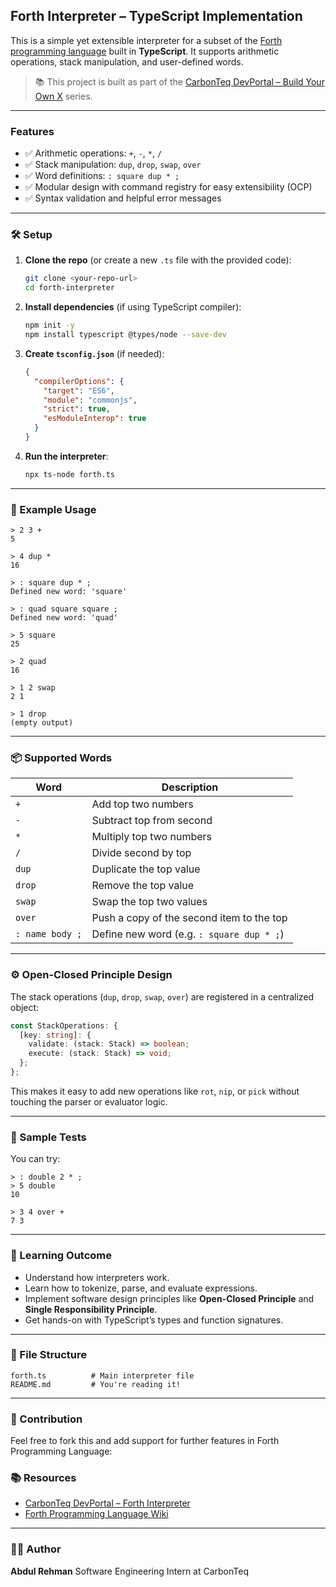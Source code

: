 ## Forth Interpreter – TypeScript Implementation

This is a simple yet extensible interpreter for a subset of the [Forth programming language](https://en.wikipedia.org/wiki/Forth_%28programming_language%29) built in **TypeScript**. It supports arithmetic operations, stack manipulation, and user-defined words.

> 📚 This project is built as part of the [CarbonTeq DevPortal – Build Your Own X](http://dev-portal.carbonteq.com/build-your-own-x/general/forth_interpreter#simplified-grammar) series.

---

### Features

- ✅ Arithmetic operations: `+`, `-`, `*`, `/`
- ✅ Stack manipulation: `dup`, `drop`, `swap`, `over`
- ✅ Word definitions: `: square dup * ;`
- ✅ Modular design with command registry for easy extensibility (OCP)
- ✅ Syntax validation and helpful error messages

---

### 🛠️ Setup

1. **Clone the repo** (or create a new `.ts` file with the provided code):

   ```bash
   git clone <your-repo-url>
   cd forth-interpreter
   ```

2. **Install dependencies** (if using TypeScript compiler):

   ```bash
   npm init -y
   npm install typescript @types/node --save-dev
   ```

3. **Create `tsconfig.json`** (if needed):

   ```json
   {
     "compilerOptions": {
       "target": "ES6",
       "module": "commonjs",
       "strict": true,
       "esModuleInterop": true
     }
   }
   ```

4. **Run the interpreter**:

   ```bash
   npx ts-node forth.ts
   ```

---

### 🚀 Example Usage

```forth
> 2 3 +
5

> 4 dup *
16

> : square dup * ;
Defined new word: 'square'

> : quad square square ;
Defined new word: 'quad'

> 5 square
25

> 2 quad
16

> 1 2 swap
2 1

> 1 drop
(empty output)
```

---

### 📦 Supported Words

| Word            | Description                               |
| --------------- | ----------------------------------------- |
| `+`             | Add top two numbers                       |
| `-`             | Subtract top from second                  |
| `*`             | Multiply top two numbers                  |
| `/`             | Divide second by top                      |
| `dup`           | Duplicate the top value                   |
| `drop`          | Remove the top value                      |
| `swap`          | Swap the top two values                   |
| `over`          | Push a copy of the second item to the top |
| `: name body ;` | Define new word (e.g. `: square dup * ;`) |

---

### ⚙️ Open-Closed Principle Design

The stack operations (`dup`, `drop`, `swap`, `over`) are registered in a centralized object:

```ts
const StackOperations: {
  [key: string]: {
    validate: (stack: Stack) => boolean;
    execute: (stack: Stack) => void;
  };
};
```

This makes it easy to add new operations like `rot`, `nip`, or `pick` without touching the parser or evaluator logic.

---

### 🧪 Sample Tests

You can try:

```forth
> : double 2 * ;
> 5 double
10

> 3 4 over +
7 3
```

---

### 🧠 Learning Outcome

- Understand how interpreters work.
- Learn how to tokenize, parse, and evaluate expressions.
- Implement software design principles like **Open-Closed Principle** and **Single Responsibility Principle**.
- Get hands-on with TypeScript’s types and function signatures.

---

### 📁 File Structure

```
forth.ts          # Main interpreter file
README.md         # You're reading it!
```

---

### 🤝 Contribution

Feel free to fork this and add support for further features in Forth Programming Language:

### 📚 Resources

- [CarbonTeq DevPortal – Forth Interpreter](http://dev-portal.carbonteq.com/build-your-own-x/general/forth_interpreter)
- [Forth Programming Language Wiki](https://en.wikipedia.org/wiki/Forth_%28programming_language%29)

---

### 🧑‍💻 Author

**Abdul Rehman**
Software Engineering Intern at CarbonTeq
